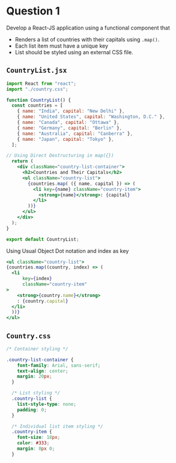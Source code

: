# Question 1

Develop a React-JS application using a functional component that 
* Renders a list of countries with their capitals using `.map()`.
* Each list item must have a unique key
* List should be styled using an external CSS file.

## `CountryList.jsx`

```jsx
import React from "react";
import "./country.css";

function CountryList() {
  const countries = [
    { name: "India", capital: "New Delhi" },
    { name: "United States", capital: "Washington, D.C." },
    { name: "Canada", capital: "Ottawa" },
    { name: "Germany", capital: "Berlin" },
    { name: "Australia", capital: "Canberra" },
    { name: "Japan", capital: "Tokyo" },
  ];

// Using Direct Destructuring in map({})
  return (
    <div className="country-list-container">
      <h2>Countries and Their Capitals</h2>
      <ul className="country-list">
        {countries.map( ({ name, capital }) => (
          <li key={name} className="country-item">
            <strong>{name}</strong>: {capital}
          </li>
        ))}
      </ul>
    </div>
  );
}

export default CountryList;
```

Using Usual Object Dot notation and index as key
```jsx
<ul className="country-list">
{countries.map((country, index) => (
  <li 
	  key={index} 
	  className="country-item"
>
	<strong>{country.name}</strong>
	: {country.capital}
  </li>
  ))}
</ul>
```


## `Country.css`

```css
/* Container styling */

.country-list-container {
    font-family: Arial, sans-serif;
    text-align: center;
    margin: 20px;
  }

  /* List styling */
  .country-list {
    list-style-type: none;
    padding: 0;
  }

  /* Individual list item styling */
  .country-item {
    font-size: 18px;
    color: #333;
    margin: 8px 0;
  }
```


